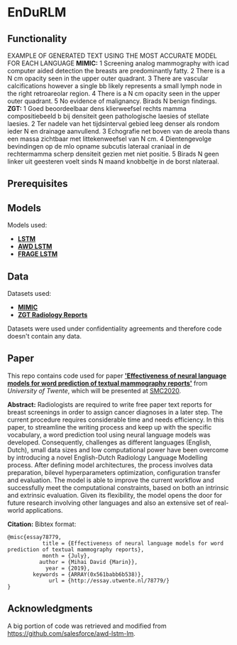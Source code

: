 # EnDuRLM

## Functionality

EXAMPLE OF GENERATED TEXT USING THE MOST ACCURATE MODEL FOR EACH LANGUAGE
**MIMIC:**
1 Screening analog mammography with icad computer aided detection the breasts are predominantly fatty.
2 There is a N cm opacity seen in the upper outer quadrant.
3 There are vascular calcifications however a single bb likely represents a small lymph node in the right retroareolar region.
4 There is a N cm opacity seen in the upper outer quadrant.
5 No evidence of malignancy. Birads N benign findings.
**ZGT:**
1 Goed beoordeelbaar dens klierweefsel rechts mamma compositiebeeld b bij densiteit geen pathologische laesies of stellate laesies.
2 Ter nadele van het tijdsinterval gebied leeg denser als rondom ieder N en drainage aanvullend.
3 Echografie net boven van de areola thans een massa zichtbaar met littekenweefsel van N cm.
4 Dientengevolge bevindingen op de mlo opname subcutis lateraal craniaal in de rechtermamma scherp densiteit gezien met niet positie.
5 Birads N geen linker uit geesteren voelt sinds N maand knobbeltje in de borst nlateraal.

## Prerequisites


## Models
Models used:
- [**LSTM**](https://arxiv.org/abs/1808.03314)
- [**AWD LSTM**](https://github.com/salesforce/awd-lstm-lm)
- [**FRAGE LSTM**](https://github.com/ChengyueGongR/Frequency-Agnostic)

## Data
Datasets used:
- [**MIMIC**](https://mimic.physionet.org/)
- [**ZGT Radiology Reports**](https://www.zgt.nl/)

Datasets were used under confidentiality agreements and therefore code doesn't contain any data.

## Paper
This repo contains code used for paper [**'Effectiveness of neural language models for word prediction of textual mammography reports'**](https://essay.utwente.nl/78779/) from *University of Twente*, which will be presented at [SMC2020](http://smc2020.org/).

**Abstract:**
Radiologists are required to write free paper text reports for breast screenings in order to assign cancer diagnoses in a later step. The current procedure requires considerable time and needs efficiency. In this paper, to streamline the writing process and keep up with the specific vocabulary, a word prediction tool using neural language models was developed. Consequently, challenges as different languages (English, Dutch), small data sizes and low computational power have been overcome by introducing a novel English-Dutch Radiology Language Modelling process. After defining model architectures, the process involves data preparation, bilevel hyperparameters optimization, configuration transfer and evaluation. The model is able to improve the current workflow and successfully meet the computational constraints, based on both an intrinsic and extrinsic evaluation. Given its flexibility, the model opens the door for future research involving other languages and also an extensive set of real-world applications.

**Citation:**
Bibtex format:
```
@misc{essay78779,
           title = {Effectiveness of neural language models for word prediction of textual mammography reports},
           month = {July},
          author = {Mihai David {Marin}},
            year = {2019},
        keywords = {ARRAY(0x561babb6b538)},
             url = {http://essay.utwente.nl/78779/}
}
```

## Acknowledgments
A big portion of code was retrieved and modified from https://github.com/salesforce/awd-lstm-lm.
